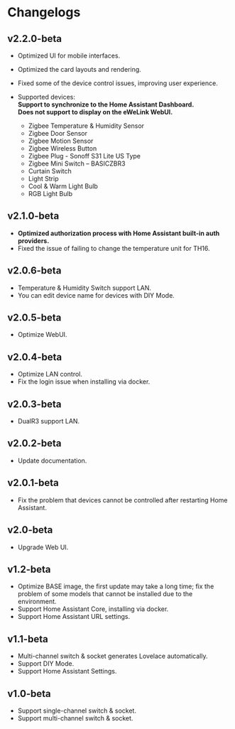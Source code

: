 # Changelogs

## v2.2.0-beta

-   Optimized UI for mobile interfaces.
-   Optimized the card layouts and rendering.
-   Fixed some of the device control issues, improving user experience.

-   Supported devices:  
    **Support to synchronize to the Home Assistant Dashboard.**  
    **Does not support to display on the eWeLink WebUI.**

    -   Zigbee Temperature & Humidity Sensor
    -   Zigbee Door Sensor
    -   Zigbee Motion Sensor
    -   Zigbee Wireless Button
    -   Zigbee Plug - Sonoff S31 Lite US Type
    -   Zigbee Mini Switch – BASICZBR3
    -   Curtain Switch
    -   Light Strip
    -   Cool & Warm Light Bulb
    -   RGB Light Bulb

## v2.1.0-beta

-   **Optimized authorization process with Home Assistant built-in auth providers.**
-   Fixed the issue of failing to change the temperature unit for TH16.

## v2.0.6-beta

-   Temperature & Humidity Switch support LAN.
-   You can edit device name for devices with DIY Mode.

## v2.0.5-beta

-   Optimize WebUI.

## v2.0.4-beta

-   Optimize LAN control.
-   Fix the login issue when installing via docker.

## v2.0.3-beta

-   DualR3 support LAN.

## v2.0.2-beta

-   Update documentation.

## v2.0.1-beta

-   Fix the problem that devices cannot be controlled after restarting Home Assistant.

## v2.0-beta

-   Upgrade Web UI.

## v1.2-beta

-   Optimize BASE image, the first update may take a long time; fix the problem of some models that cannot be installed due to the environment.
-   Support Home Assistant Core, installing via docker.
-   Support Home Assistant URL settings.

## v1.1-beta

-   Multi-channel switch & socket generates Lovelace automatically.
-   Support DIY Mode.
-   Support Home Assistant Settings.

## v1.0-beta

-   Support single-channel switch & socket.
-   Support multi-channel switch & socket.

